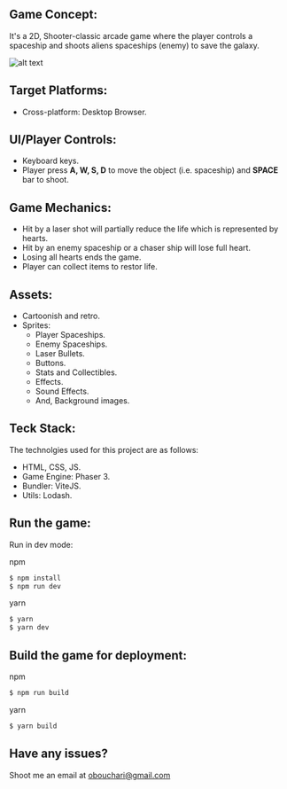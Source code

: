 ## Game Concept:

It's a 2D, Shooter-classic arcade game where the player controls a spaceship and shoots aliens spaceships (enemy) to save the galaxy.

![alt text][screenshot]

## Target Platforms:

- Cross-platform: Desktop Browser.

## UI/Player Controls:

- Keyboard keys.
- Player press **A, W, S, D** to move the object (i.e. spaceship) and **SPACE** bar to shoot.

## Game Mechanics:

- Hit by a laser shot will partially reduce the life which is represented by hearts.
- Hit by an enemy spaceship or a chaser ship will lose full heart.
- Losing all hearts ends the game.
- Player can collect items to restor life.

## Assets:

- Cartoonish and retro.
- Sprites:
  - Player Spaceships.
  - Enemy Spaceships.
  - Laser Bullets.
  - Buttons.
  - Stats and Collectibles.
  - Effects.
  - Sound Effects.
  - And, Background images.

## Teck Stack:

The technolgies used for this project are as follows:

- HTML, CSS, JS.
- Game Engine: Phaser 3.
- Bundler: ViteJS.
- Utils: Lodash.

## Run the game:

Run in dev mode:

npm

```bash
$ npm install
$ npm run dev
```

yarn

```bash
$ yarn
$ yarn dev
```

## Build the game for deployment:

npm

```bash
$ npm run build
```

yarn

```bash
$ yarn build
```

## Have any issues?

Shoot me an email at [obouchari@gmail.com](mailto:obouchari@gmail.com)

[screenshot]: https://res.cloudinary.com/zentai-consulting/image/upload/v1630325690/game-landing-page/game-screenshot_m1oqze.jpg "Game Screenshot"
